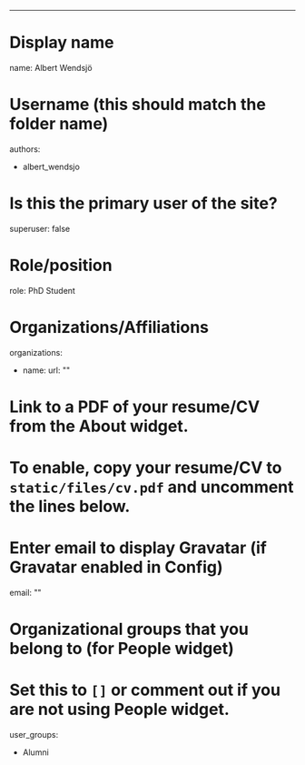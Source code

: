---
# Display name
name: Albert Wendsjö

# Username (this should match the folder name)
authors:
- albert_wendsjo

# Is this the primary user of the site?
superuser: false

# Role/position
role: PhD Student

# Organizations/Affiliations
organizations:
- name:
  url: ""
  


# Link to a PDF of your resume/CV from the About widget.
# To enable, copy your resume/CV to `static/files/cv.pdf` and uncomment the lines below.

# Enter email to display Gravatar (if Gravatar enabled in Config)
email: ""

# Organizational groups that you belong to (for People widget)
#   Set this to `[]` or comment out if you are not using People widget.
user_groups:
- Alumni